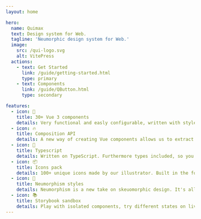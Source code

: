 ```yaml
---
layout: home

hero:
  name: Quimax
  text: Design system for Web.
  tagline: 'Neumorphic design system for Web.'
  image:
    src: /qui-logo.svg
    alt: VitePress
  actions:
    - text: Get Started
      link: /guide/getting-started.html
      type: primary
    - text: Components
      link: /guide/QButton.html
      type: secondary

features:
  - icon: 🔩
    title: 30+ Vue 3 components
    details: Very functional and easly configurable, written with style guide for Vue-specific code, as well as plugins, helpers & hooks.
  - icon: 🔥
    title: Composition API
    details: A new way of creating Vue components allows us to extract repeatable parts of the interface coupled with its functionality into reusable pieces of code.
  - icon: 🔑
    title: Typescript
    details: Written on TypeScript. Furthermore types included, so you can import it in your projects from our lib.
  - icon: 📦
    title: Icons pack
    details: 100+ unique icons made by our illustrator. Built in the font, being used by css classes.
  - icon: 🥷
    title: Neumorphism styles
    details: Neumorphism is a new take on skeuomorphic design. It's all about subtle contrast and solid colors.
  - icon: 📚
    title: Storybook sandbox
    details: Play with isolated components, try different states on live.
---
```

